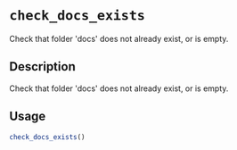 # `check_docs_exists`

Check that folder 'docs' does not already exist, or is empty.


## Description

Check that folder 'docs' does not already exist, or is empty.


## Usage

```r
check_docs_exists()
```


